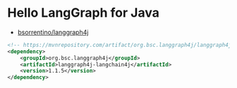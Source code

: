 # Hello LangGraph for Java

- [bsorrentino/langgraph4j](https://github.com/bsorrentino/langgraph4j)

```xml
<!-- https://mvnrepository.com/artifact/org.bsc.langgraph4j/langgraph4j-langchain4j -->
<dependency>
    <groupId>org.bsc.langgraph4j</groupId>
    <artifactId>langgraph4j-langchain4j</artifactId>
    <version>1.1.5</version>
</dependency>
```
